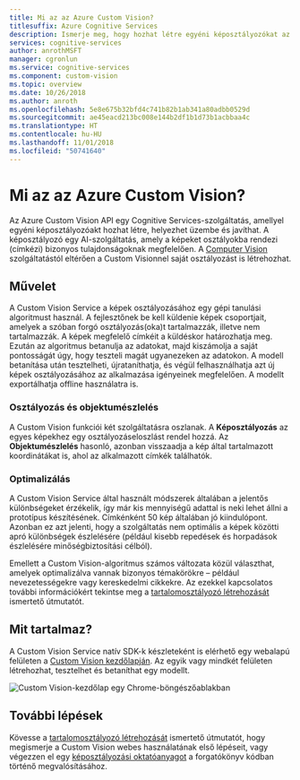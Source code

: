 ```yaml
---
title: Mi az az Azure Custom Vision?
titlesuffix: Azure Cognitive Services
description: Ismerje meg, hogy hozhat létre egyéni képosztályozókat az Azure-felhőben a Custom Vision Service használatával.
services: cognitive-services
author: anrothMSFT
manager: cgronlun
ms.service: cognitive-services
ms.component: custom-vision
ms.topic: overview
ms.date: 10/26/2018
ms.author: anroth
ms.openlocfilehash: 5e8e675b32bfd4c741b82b1ab341a80adbb0529d
ms.sourcegitcommit: ae45eacd213bc008e144b2df1b1d73b1acbbaa4c
ms.translationtype: HT
ms.contentlocale: hu-HU
ms.lasthandoff: 11/01/2018
ms.locfileid: "50741640"
---
```

# <a name="what-is-azure-custom-vision"></a>Mi az az Azure Custom Vision?

Az Azure Custom Vision API egy Cognitive Services-szolgáltatás, amellyel egyéni képosztályozóakt hozhat létre, helyezhet üzembe és javíthat. A képosztályozó egy AI-szolgáltatás, amely a képeket osztályokba rendezi (címkézi) bizonyos tulajdonságoknak megfelelően. A [Computer Vision](https://docs.microsoft.com/azure/cognitive-services/computer-vision/home) szolgáltatástól eltérően a Custom Visionnel saját osztályozást is létrehozhat.

## <a name="what-it-does"></a>Művelet

A Custom Vision Service a képek osztályozásához egy gépi tanulási algoritmust használ. A fejlesztőnek be kell küldenie képek csoportjait, amelyek a szóban forgó osztályozás(oka)t tartalmazzák, illetve nem tartalmazzák. A képek megfelelő címkéit a küldéskor határozhatja meg. Ezután az algoritmus betanulja az adatokat, majd kiszámolja a saját pontosságát úgy, hogy teszteli magát ugyanezeken az adatokon. A modell betanítása után tesztelheti, újrataníthatja, és végül felhasználhatja azt új képek osztályozásához az alkalmazása igényeinek megfelelően. A modellt exportálhatja offline használatra is.

### <a name="classification-and-object-detection"></a>Osztályozás és objektumészlelés

A Custom Vision funkciói két szolgáltatásra oszlanak. A **Képosztályozás** az egyes képekhez egy osztályozáseloszlást rendel hozzá. Az **Objektumészlelés** hasonló, azonban visszaadja a kép által tartalmazott koordinátákat is, ahol az alkalmazott címkék találhatók.

### <a name="optimization"></a>Optimalizálás

A Custom Vision Service által használt módszerek általában a jelentős különbségeket érzékelik, így már kis mennyiségű adattal is neki lehet állni a prototípus készítésének. Címkénként 50 kép általában jó kiindulópont. Azonban ez azt jelenti, hogy a szolgáltatás nem optimális a képek közötti apró különbségek észlelésére (például kisebb repedések és horpadások észlelésére minőségbiztosítási célból).

Emellett a Custom Vision-algoritmus számos változata közül választhat, amelyek optimalizálva vannak bizonyos témakörökre – például nevezetességekre vagy kereskedelmi cikkekre. Az ezekkel kapcsolatos további információkért tekintse meg a [tartalomosztályozó létrehozását](getting-started-build-a-classifier.md) ismertető útmutatót.

## <a name="what-it-includes"></a>Mit tartalmaz?
A Custom Vision Service natív SDK-k készleteként is elérhető egy webalapú felületen a [Custom Vision kezdőlapján](https://customvision.ai/). Az egyik vagy mindkét felületen létrehozhat, tesztelhet és betaníthat egy modellt.

![Custom Vision-kezdőlap egy Chrome-böngészőablakban](media/browser-home.png)

## <a name="next-steps"></a>További lépések

Kövesse a [tartalomosztályozó létrehozását](getting-started-build-a-classifier.md) ismertető útmutatót, hogy megismerje a Custom Vision webes használatának első lépéseit, vagy végezzen el egy [képosztályozási oktatóanyagot](csharp-tutorial.md) a forgatókönyv kódban történő megvalósításához.
